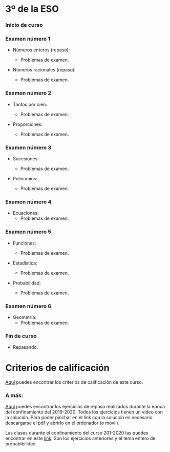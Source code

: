 # 3º de la ESO

### Inicio de curso

### Examen número 1
* Números enteros (repaso):
  + Problemas de examen.

* Números racionales (repaso):
  + Problemas de examen.

### Examen número 2
* Tantos por cien:
  + Problemas de examen.

* Proporciones:
  + Problemas de examen.


### Examen número 3
* Sucesiones:
  + Problemas de examen.

* Polinomios:
  + Problemas de examen.

### Examen número 4
* Ecuaciones:
  + Problemas de examen.

### Examen número 5
* Funciones:
  + Problemas de examen.

* Estadística:
  + Problemas de examen.

* Probabilidad:
  + Problemas de examen.


### Examen número 6
* Geometría:
  + Problemas de examen.


### Fin de curso
* Repasando.


# Criterios de calificación
[Aquí](../criterios/criterios_calificacion.pdf) puedes encontrar los criterios
de calificación de este curso. 

### A más:

[Aquí](e3_pandemia_ct.pdf) puedes encontrar los ejercicios de repaso
realizados durante la época del confinamiento del 2019-2020. Todos los
ejercicios tienen un vídeo con la solución. Para poder pinchar en el link con
la solución es necesario descargarse el pdf y abrirlo en el ordenador (o
móvil).


Las clases durante el confinamiento del curso 201-2020 las puedes encontrar 
en este [link](../confinamiento/E3A/README.md). Son los ejercicios anteriores
y el tema entero de probabibilidad.

